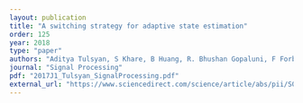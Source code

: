 ```yaml
---
layout: publication
title: "A switching strategy for adaptive state estimation"
order: 125
year: 2018
type: "paper"
authors: "Aditya Tulsyan, S Khare, B Huang, R. Bhushan Gopaluni, F Forbes"
journal: "Signal Processing"
pdf: "2017J1_Tulsyan_SignalProcessing.pdf"
external_url: "https://www.sciencedirect.com/science/article/abs/pii/S0165168417300105"
---
```

